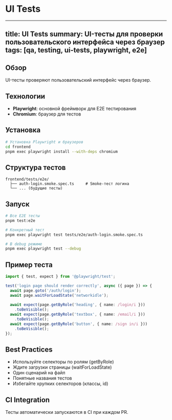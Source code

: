 # UI Tests

---
title: UI Tests
summary: UI-тесты для проверки пользовательского интерфейса через браузер
tags: [qa, testing, ui-tests, playwright, e2e]
---

## Обзор

UI-тесты проверяют пользовательский интерфейс через браузер.

## Технологии

- **Playwright**: основной фреймворк для E2E тестирования
- **Chromium**: браузер для тестов

## Установка

```bash
# Установка Playwright и браузеров
cd frontend
pnpm exec playwright install --with-deps chromium
```

## Структура тестов

```
frontend/tests/e2e/
  ├── auth-login.smoke.spec.ts     # Smoke-тест логина
  └── ... (будущие тесты)
```

## Запуск

```bash
# Все E2E тесты
pnpm test:e2e

# Конкретный тест
pnpm exec playwright test tests/e2e/auth-login.smoke.spec.ts

# В debug режиме
pnpm exec playwright test --debug
```

## Пример теста

```typescript
import { test, expect } from '@playwright/test';

test('login page should render correctly', async ({ page }) => {
  await page.goto('/auth/login');
  await page.waitForLoadState('networkidle');
  
  await expect(page.getByRole('heading', { name: /login/i }))
    .toBeVisible();
  await expect(page.getByRole('textbox', { name: /email/i }))
    .toBeVisible();
  await expect(page.getByRole('button', { name: /sign in/i }))
    .toBeVisible();
});
```

## Best Practices

- Используйте селекторы по ролям (getByRole)
- Ждите загрузки страницы (waitForLoadState)
- Один сценарий на файл
- Понятные названия тестов
- Избегайте хрупких селекторов (классы, id)

## CI Integration

Тесты автоматически запускаются в CI при каждом PR.
